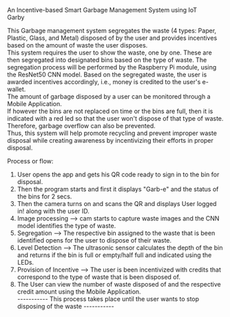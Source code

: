 An Incentive-based Smart Garbage Management System using IoT  
Garby  
  
This Garbage management system segregates the waste (4 types: Paper, Plastic, Glass, and Metal) disposed of by the user and provides incentives based on the amount of waste the user disposes.  
This system requires the user to show the waste, one by one. These are then segregated into designated bins based on the type of waste. The segregation process will be performed by the Raspberry Pi module, using the ResNet50 CNN model. Based on the segregated waste, the user is awarded incentives accordingly, i.e., money is credited to the user's e-wallet.   
The amount of garbage disposed by a user can be monitored through a Mobile Application.  
If however the bins are not replaced on time or the bins are full, then it is indicated with a red led so that the user won't dispose of that type of waste. Therefore, garbage overflow can also be prevented.   
Thus, this system will help promote recycling and prevent improper waste disposal while creating awareness by incentivizing their efforts in proper disposal.   
  
Process or flow:  
  
1. User opens the app and gets his QR code ready to sign in to the bin for disposal.  
2. Then the program starts and first it displays "Garb-e" and the status of the bins for 2 secs.  
3. Then the camera turns on and scans the QR and displays User logged in! along with the user ID.  
4. Image processing --> cam starts to capture waste images and the CNN model identifies the type of waste.  
5. Segregation --> The respective bin assigned to the waste that is been identified opens for the user to dispose of their waste.  
6. Level Detection --> The ultrasonic sensor calculates the depth of the bin and returns if the bin is full or empty/half full and indicated using the LEDs.  
7. Provision of Incentive --> The user is been incentivized with credits that correspond to the type of waste that is been disposed of.
8. The User can view the number of waste disposed of and the respective credit amount using the Mobile Application.  
----------- This process takes place until the user wants to stop disposing of the waste -----------
